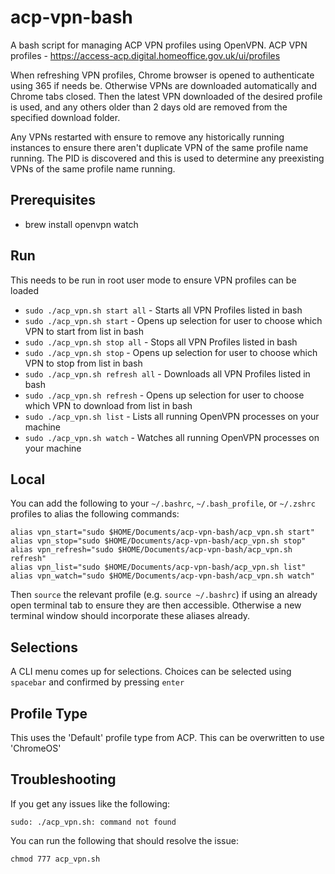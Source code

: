 # acp-vpn-bash
A bash script for managing ACP VPN profiles using OpenVPN.
ACP VPN profiles - https://access-acp.digital.homeoffice.gov.uk/ui/profiles

When refreshing VPN profiles, Chrome browser is opened to authenticate using 365 if needs be. Otherwise VPNs are downloaded automatically and Chrome tabs closed. Then the latest VPN downloaded of the desired profile is used, and any others older than 2 days old are removed from the specified download folder.

Any VPNs restarted with ensure to remove any historically running instances to ensure there aren't duplicate VPN of the same profile name running. The PID is discovered and this is used to determine any preexisting VPNs of the same profile name running.

## Prerequisites
- brew install openvpn watch

## Run
This needs to be run in root user mode to ensure VPN profiles can be loaded
- `sudo ./acp_vpn.sh start all` - Starts all VPN Profiles listed in bash
- `sudo ./acp_vpn.sh start` - Opens up selection for user to choose which VPN to start from list in bash
- `sudo ./acp_vpn.sh stop all` - Stops all VPN Profiles listed in bash
- `sudo ./acp_vpn.sh stop` - Opens up selection for user to choose which VPN to stop from list in bash
- `sudo ./acp_vpn.sh refresh all` - Downloads all VPN Profiles listed in bash
- `sudo ./acp_vpn.sh refresh` - Opens up selection for user to choose which VPN to download from list in bash
- `sudo ./acp_vpn.sh list` - Lists all running OpenVPN processes on your machine
- `sudo ./acp_vpn.sh watch` - Watches all running OpenVPN processes on your machine

## Local
You can add the following to your `~/.bashrc`, `~/.bash_profile`, or `~/.zshrc` profiles to alias the following commands:
```
alias vpn_start="sudo $HOME/Documents/acp-vpn-bash/acp_vpn.sh start"
alias vpn_stop="sudo $HOME/Documents/acp-vpn-bash/acp_vpn.sh stop"
alias vpn_refresh="sudo $HOME/Documents/acp-vpn-bash/acp_vpn.sh refresh"
alias vpn_list="sudo $HOME/Documents/acp-vpn-bash/acp_vpn.sh list"
alias vpn_watch="sudo $HOME/Documents/acp-vpn-bash/acp_vpn.sh watch"
```
Then `source` the relevant profile (e.g. `source ~/.bashrc`) if using an already open terminal tab to ensure they are then accessible. Otherwise a new terminal window should incorporate these aliases already.

## Selections
A CLI menu comes up for selections. Choices can be selected using `spacebar` and confirmed by pressing `enter`

## Profile Type
This uses the 'Default' profile type from ACP. This can be overwritten to use 'ChromeOS'

## Troubleshooting
If you get any issues like the following:
```
sudo: ./acp_vpn.sh: command not found
```
You can run the following that should resolve the issue:
```
chmod 777 acp_vpn.sh
```
